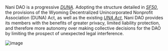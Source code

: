 Nani DAO is a progressive [*DUNA*](https://a16zcrypto.com/posts/article/duna-for-daos/). Adopting the structure detailed in [*SF50*](https://a16zcrypto.com/posts/article/duna-for-daos/), the provisions of the Wyoming Decentralized Unincorporated Nonprofit Association (DUNA) Act, as well as the existing [*UNA Act*](https://law.justia.com/codes/wyoming/2022/title-17/chapter-22/), Nani DAO provides its members with the benefits of greater privacy, limited liability protection, and therefore more autonomy over making collective decisions for the DAO by limiting the prospect of unexpected legal interference.

![image](https://github.com/NaniDAO/NaniDAO/assets/92001561/a9cc21ef-b656-4874-9c6f-fc0967c05375)
